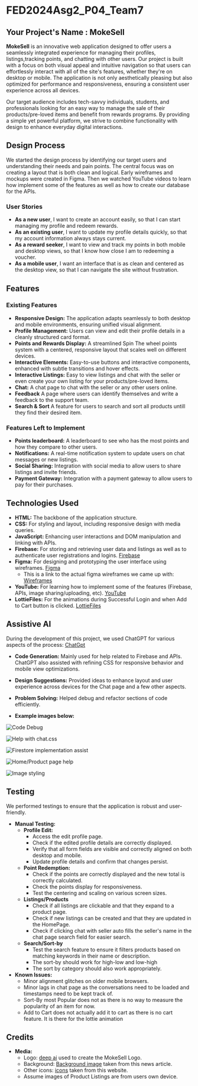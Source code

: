 # FED2024Asg2_P04_Team7

## Your Project's Name : MokeSell
**MokeSell** is an innovative web application designed to offer users a seamlessly integrated experience for managing their profiles, listings,tracking points, and chatting with other users. Our project is built with a focus on both visual appeal and intuitive navigation so that users can effortlessly interact with all of the site's features, whether they're on desktop or mobile. The application is not only aesthetically pleasing but also optimized for performance and responsiveness, ensuring a consistent user experience across all devices.

Our target audience includes tech-savvy individuals, students, and professionals looking for an easy way to manage the sale of their products/pre-loved items and benefit from rewards programs. By providing a simple yet powerful platform, we strive to combine functionality with design to enhance everyday digital interactions.


## Design Process
We started the design process by identifying our target users and understanding their needs and pain points. The central focus was on creating a layout that is both clean and logical. Early wireframes and mockups were created in Figma. Then we watched YouTube videos to learn how implement some of the features as well as how to create our database for the APIs.


### User Stories
- **As a new user**, I want to create an account easily, so that I can start managing my profile and redeem rewards.
- **As an existing user**, I want to update my profile details quickly, so that my account information always stays current.
- **As a reward seeker**, I want to view and track my points in both mobile and desktop views, so that I know how close I am to redeeming a voucher.
- **As a mobile user**, I want an interface that is as clean and centered as the desktop view, so that I can navigate the site without frustration.


## Features
### Existing Features
- **Responsive Design:** The application adapts seamlessly to both desktop and mobile environments, ensuring unified visual alignment.
- **Profile Management:** Users can view and edit their profile details in a cleanly structured card format.
- **Points and Rewards Display:** A streamlined Spin The wheel points system with a centered, responsive layout that scales well on different devices.
- **Interactive Elements:** Easy-to-use buttons and interactive components, enhanced with subtle transitions and hover effects.
- **Interactive Listings:** Easy to view listings and chat with the seller or even create your own listing for your products/pre-loved items.
- **Chat:** A chat page to chat with the seller or any other users online.
- **Feedback** A page where users can identify themselves and write a feedback to the support team.
- **Search & Sort** A feature for users to search and sort all products untill they find their desired item.


### Features Left to Implement
- **Points leaderboard:** A leaderboard to see who has the most points and how they compare to other users.
- **Notifications:** A real-time notification system to update users on chat messages or new listings.
- **Social Sharing:** Integration with social media to allow users to share listings and invite friends.
- **Payment Gateway:** Integration with a payment gateway to allow users to pay for their purchases.


## Technologies Used
- **HTML:** The backbone of the application structure.
- **CSS:** For styling and layout, including responsive design with media queries.
- **JavaScript:** Enhancing user interactions and DOM manipulation and linking with APIs.
- **Firebase:** For storing and retrieving user data and listings as well as to authenticate user registrations and logins. [Firebase](https://firebase.google.com/)
- **Figma:** For designing and prototyping the user interface using wireframes. [Figma](https://www.figma.com)
  - This is a link to the actual figma wireframes we came up with: [Wireframes](https://www.figma.com/design/LmTpQFuMDbwHNzMwMumEZ7/Fed-assignment-2?node-id=0-1&t=F3L5F9ZbpBkSBoDU-1)
- **YouTube:** For learning how to implement some of the features (Firebase, APIs, image sharing/uploading, etc). 
[YouTube](https://www.youtube.com/)
- **LottieFiles:** For the animations during Successful Login and when Add to Cart button is clicked. 
[LottieFiles](https://lottiefiles.com/)


## Assistive AI
During the development of this project, we used ChatGPT for various aspects of the process: [ChatGpt](https://chatgpt.com/)
- **Code Generation:** Mainly used for help related to Firebase and APIs. ChatGPT also assisted with refining CSS for responsive behavior and mobile view optimizations.
- **Design Suggestions:** Provided ideas to enhance layout and user experience across devices for the Chat page and a few other aspects.
- **Problem Solving:** Helped debug and refactor sections of code efficiently. 
 
- **Example images below:**

![Code Debug](../FED2024Asg2_P04_Team7/image/Screenshot%202025-02-09%20171021.png)

![Help with chat.css](../FED2024Asg2_P04_Team7/image/Screenshot%202025-02-09%20170947.png)

![Firestore implementation assist](../FED2024Asg2_P04_Team7/image/Screenshot%202025-02-09%20170818.png)

![Home/Product page help](../FED2024Asg2_P04_Team7/image/Screenshot%202025-02-09%20202910.png)

![Image styling](../FED2024Asg2_P04_Team7/image/Screenshot%202025-02-09%20202959.png)

## Testing
We performed testings to ensure that the application is robust and user-friendly.
- **Manual Testing:**
  - **Profile Edit:**
    - Access the edit profile page.
    - Check if the edited profile details are correctly displayed.
    - Verify that all form fields are visible and correctly aligned on both desktop and mobile.
    - Update profile details and confirm that changes persist.
  - **Point Redemption:**
    - Check if the points are correctly displayed and the new total is correctly calculated.
    - Check the points display for responsiveness.
    - Test the centering and scaling on various screen sizes.
  - **Listings/Products**
    - Check if all listings are clickable and that they expand to a product page.
    - Check if new listings can be created and that they are updated in the HomePage.
    - Check if clicking chat with seller auto fills the seller's name in the chat page search field
    for easier search.
  - **Search/Sort-by**
    - Test the search feature to ensure it filters products based on matching keywords in their name or description.
    - The sort-by should work for high-low and low-high
    - The sort by category should also work appropriately.
- **Known Issues:**
  - Minor alignment glitches on older mobile browsers.
  - Minor lags in chat page as the conversations need to be loaded and timestamps need to be kept track of.
  - Sort-By most Popular does not as there is no way to measure the popularity of an item for now. 
  - Add to Cart does not actually add it to cart as there is no cart feature. It is there for the lottie animation


## Credits
- **Media:** 
  - Logo: [deep ai](https://deepai.org/) used to create the MokeSell Logo.
  - Background: [Background image](https://revistaemprende.cl/aspel-lider-mexicano-de-software-para-mipymes-se-une-a-grupo-siigo-consolidandose-como-lideres-en-america-latina/) taken from this news article.
  - Other icons: [icons](https://www.flaticon.com/) taken from this website.
  - Assume images of Product Listings are from users own device.

